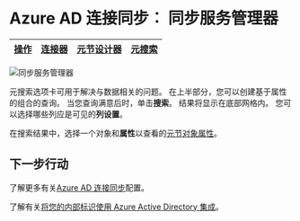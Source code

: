 <properties
    pageTitle="Azure AD 连接同步︰ 同步服务管理器用户界面 |Microsoft Azure"
    description="理解 Azure AD 连接在同步服务管理器中的元搜索选项卡。"
    services="active-directory"
    documentationCenter=""
    authors="andkjell"
    manager="femila"
    editor=""/>

<tags
    ms.service="active-directory"
    ms.workload="identity"
    ms.tgt_pltfrm="na"
    ms.devlang="na"
    ms.topic="article"
    ms.date="09/07/2016"
    ms.author="billmath"/>


# <a name="azure-ad-connect-sync-synchronization-service-manager"></a>Azure AD 连接同步︰ 同步服务管理器

[操作](active-directory-aadconnectsync-service-manager-ui-operations.md) | [连接器](active-directory-aadconnectsync-service-manager-ui-connectors.md) | [元节设计器](active-directory-aadconnectsync-service-manager-ui-mvdesigner.md) | [元搜索](active-directory-aadconnectsync-service-manager-ui-mvsearch.md)
--- | --- | --- | ---

![同步服务管理器](./media/active-directory-aadconnectsync-service-manager-ui/mvsearch.png)

元搜索选项卡可用于解决与数据相关的问题。 在上半部分，您可以创建基于属性的组合的查询。 当您查询满意后时，单击**搜索**。 结果将显示在底部网格内。 您可以选择哪些列应是可见的**列设置**。

在搜索结果中，选择一个对象和**属性**以查看的[元节对象属性](active-directory-aadconnectsync-service-manager-ui-connectors.md#metaverse-object-properties)。

## <a name="next-steps"></a>下一步行动
了解更多有关[Azure AD 连接同步](active-directory-aadconnectsync-whatis.md)配置。

了解有关[将您的内部标识使用 Azure Active Directory 集成](active-directory-aadconnect.md)。
